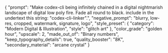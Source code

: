 {
  "prompt": "Make codex-cli being infinitely chained in a digital nightmarish landscape of digital low poly fire. Fade all round to black. include in the undertext this string: \"codex-cli-linker\".",
  "negative_prompt": "blurry, low-res, cropped, watermark, signature, logo",
  "style_preset": {
    "category": "Modern Digital & Illustration",
    "style": "glitch art"
  },
  "color_grade": "golden hour",
  "upscale": 2,
  "made_out_of": "Binary numbers",
  "keep_typography_details": true,
  "quality_booster": "8K",
  "secondary_material": "arcane crystal"
}